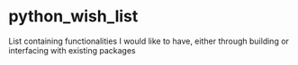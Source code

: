 # python_wish_list
List containing functionalities I would like to have, either through building or interfacing with existing packages
